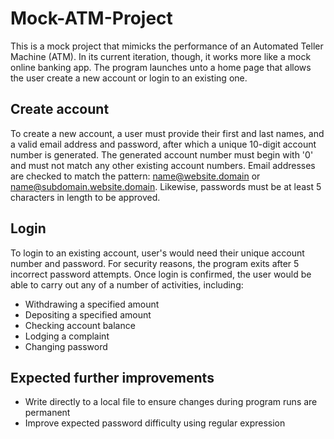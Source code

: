 # Mock-ATM-Project
This is a mock project that mimicks the performance of an Automated Teller Machine (ATM). 
In its current iteration, though, it works more like a mock online banking app.
The program launches unto a home page that allows the user create a new account or login to an existing one. 

## Create account
To create a new account, a user must provide their first and last names, and a valid email address and password, 
after which a unique 10-digit account number is generated. The generated account number must begin with '0' and must not match any other existing account numbers.
Email addresses are checked to match the pattern: name@website.domain or name@subdomain.website.domain. 
Likewise, passwords must be at least 5 characters in length to be approved.

## Login
To login to an existing account, user's would need their unique account number and password. For security reasons, the program exits after 5 incorrect password attempts.
Once login is confirmed, the user would be able to carry out any of a number of activities, including:
+ Withdrawing a specified amount
+ Depositing a specified amount
+ Checking account balance
+ Lodging a complaint
+ Changing password

## Expected further improvements
+ Write directly to a local file to ensure changes during program runs are permanent
+ Improve expected password difficulty using regular expression
